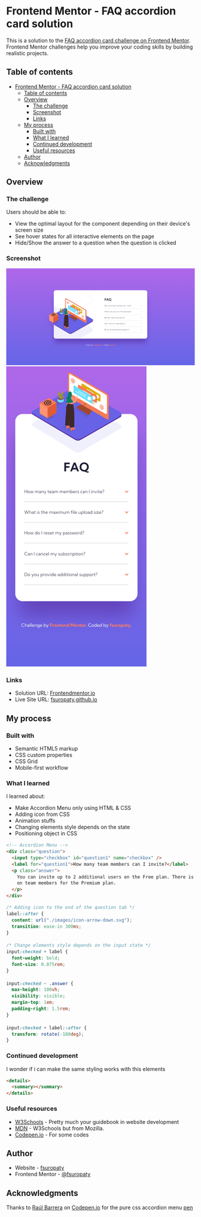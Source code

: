 # Frontend Mentor - FAQ accordion card solution

This is a solution to the [FAQ accordion card challenge on Frontend Mentor](https://www.frontendmentor.io/challenges/faq-accordion-card-XlyjD0Oam). Frontend Mentor challenges help you improve your coding skills by building realistic projects.

## Table of contents

- [Frontend Mentor - FAQ accordion card solution](#frontend-mentor---faq-accordion-card-solution)
  - [Table of contents](#table-of-contents)
  - [Overview](#overview)
    - [The challenge](#the-challenge)
    - [Screenshot](#screenshot)
    - [Links](#links)
  - [My process](#my-process)
    - [Built with](#built-with)
    - [What I learned](#what-i-learned)
    - [Continued development](#continued-development)
    - [Useful resources](#useful-resources)
  - [Author](#author)
  - [Acknowledgments](#acknowledgments)

## Overview

### The challenge

Users should be able to:

- View the optimal layout for the component depending on their device's screen size
- See hover states for all interactive elements on the page
- Hide/Show the answer to a question when the question is clicked

### Screenshot

![](./images/desktop-screenshot.png)
![](./images/mobile-screenshot.png)

### Links

- Solution URL: [Frontendmentor.io](https://www.frontendmentor.io/solutions/profile-card-component-eBG7O-V96u)
- Live Site URL: [fsuropaty.github.io](https://fsuropaty.github.io/faq-accordion-card-challenge/)

## My process

### Built with

- Semantic HTML5 markup
- CSS custom properties
- CSS Grid
- Mobile-first workflow

### What I learned

I learned about:

- Make Accordion Menu only using HTML & CSS
- Adding icon from CSS
- Animation stuffs
- Changing elements style depends on the state
- Positioning object in CSS

```html
<!-- Accordion Menu -->
<div class="question">
  <input type="checkbox" id="question1" name="checkbox" />
  <label for="question1">How many team members can I invite?</label>
  <p class="answer">
    You can invite up to 2 additional users on the Free plan. There is no limit
    on team members for the Premium plan.
  </p>
</div>
```

```css
/* Adding icon to the end of the question tab */
label::after {
  content: url("./images/icon-arrow-down.svg");
  transition: ease-in 300ms;
}

/* Change elements style depends on the input state */
input:checked + label {
  font-weight: bold;
  font-size: 0.875rem;
}

input:checked ~ .answer {
  max-height: 100vh;
  visibility: visible;
  margin-top: 1em;
  padding-right: 1.5rem;
}

input:checked + label::after {
  transform: rotate(-180deg);
}
```

### Continued development

I wonder if i can make the same styling works with this elements

```html
<details>
  <summary></summary>
</details>
```

### Useful resources

- [W3Schools](https://www.w3schools.com) - Pretty much your guidebook in website development
- [MDN](https://developer.mozilla.org) - W3Schools but from Mozilla.
- [Codepen.io](https://codepen.io) - For some codes

## Author

- Website - [fsuropaty]()
- Frontend Mentor - [@fsuropaty](https://www.frontendmentor.io/profile/fsuropaty)

## Acknowledgments

Thanks to [Raúl Barrera](https://codepen.io/raubaca) on [Codepen.io](https://codepen.io) for the pure css accordion menu [pen](https://codepen.io/raubaca/pen/PZzpVe)
